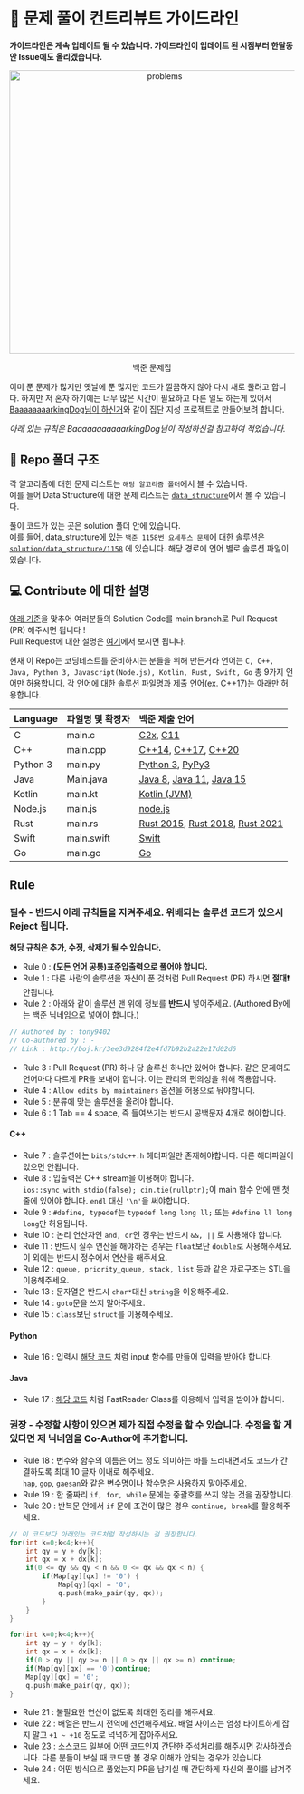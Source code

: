 # 📕 문제 풀이 컨트리뷰트 가이드라인

**가이드라인은 계속 업데이트 될 수 있습니다. 가이드라인이 업데이트 된 시점부터 한달동안 Issue에도 올리겠습니다.**

<!-- 1694 x 1588 (1.06675 : 1) -->
<p align="center">
  <img src="./assets/image/image_problems.png" alt="problems" height="500px" width="533px"/>
  <p align="center">백준 문제집</p>
</p>

이미 푼 문제가 많지만 옛날에 푼 많지만 코드가 깔끔하지 않아 다시 새로 풀려고 합니다. 하지만 저 혼자 하기에는 너무 많은 시간이 필요하고 다른 일도 하는게 있어서 [BaaaaaaaarkingDog님이 하신거](https://github.com/encrypted-def/basic-algo-lecture/blob/master/solution-request.md)와 같이 집단 지성 프로젝트로 만들어보려 합니다.  

*아래 있는 규칙은 BaaaaaaaaaaarkingDog님이 작성하신걸 참고하여 적었습니다.*

## 📁 Repo 폴더 구조

각 알고리즘에 대한 문제 리스트는 ```해당 알고리즘 폴더```에서 볼 수 있습니다.  
예를 들어 Data Structure에 대한 문제 리스트는 [```data_structure```](https://github.com/tony9402/baekjoon/tree/main/data_structure)에서 볼 수 있습니다.  

풀이 코드가 있는 곳은 solution 폴더 안에 있습니다.   
예를 들어, data_structure에 있는 ```백준 1158번 요세푸스 문제```에 대한 솔루션은 [```solution/data_structure/1158```](https://github.com/tony9402/baekjoon/tree/main/solution/data_structure/1158) 에 있습니다. 해당 경로에 언어 별로 솔루션 파일이 있습니다.


## 💻 Contribute 에 대한 설명

[아래 기준](#rule)을 맞추어 여러분들의 Solution Code를 main branch로 Pull Request (PR) 해주시면 됩니다 !  
Pull Request에 대한 설명은 [여기](https://wayhome25.github.io/git/2017/07/08/git-first-pull-request-story/)에서 보시면 됩니다.

현재 이 Repo는 코딩테스트를 준비하시는 분들을 위해 만든거라 언어는 ```C, C++, Java, Python 3, Javascript(Node.js), Kotlin, Rust, Swift, Go``` 총 9가지 언어만 허용합니다. 각 언어에 대한 솔루션 파일명과 제출 언어(ex. C++17)는 아래만 허용합니다.

| Language | 파일명 및 확장자     | 백준 제출 언어          |
| :------- | :--------------- | :------------------- |
| C        | main.c           | [C2x](https://help.acmicpc.net/language/info#language-102), [C11](https://help.acmicpc.net/language/info#language-75)  |
| C++      | main.cpp         | [C++14](https://help.acmicpc.net/language/info#language-88), [C++17](https://help.acmicpc.net/language/info#language-84), [C++20](https://help.acmicpc.net/language/info#language-95)  |
| Python 3 | main.py          | [Python 3](https://help.acmicpc.net/language/info#language-28), [PyPy3](https://help.acmicpc.net/language/info#language-73)      |
| Java     | Main.java        | [Java 8](https://help.acmicpc.net/language/info#language-3), [Java 11](https://help.acmicpc.net/language/info#language-93), [Java 15](https://help.acmicpc.net/language/info#language-107)      |
| Kotlin   | main.kt          | [Kotlin (JVM)](https://help.acmicpc.net/language/info#language-69)         |
| Node.js  | main.js          | [node.js](https://help.acmicpc.net/language/info#language-17)              |
| Rust     | main.rs          | [Rust 2015](https://help.acmicpc.net/language/info#language-44), [Rust 2018](https://help.acmicpc.net/language/info#language-94), [Rust 2021](https://help.acmicpc.net/language/info#language-113) |
| Swift    | main.swift       | [Swift](https://help.acmicpc.net/language/info#language-74)                |
| Go       | main.go          | [Go](https://help.acmicpc.net/language/info#language-12)                   |

## Rule

### 필수 - 반드시 아래 규칙들을 지켜주세요. 위배되는 솔루션 코드가 있으시 Reject 됩니다.

**해당 규칙은 추가, 수정, 삭제가 될 수 있습니다.**

- Rule 0 : **(모든 언어 공통)표준입출력으로 풀어야 합니다.**
- Rule 1 : 다른 사람의 솔루션을 자신이 푼 것처럼 Pull Request (PR) 하시면 **절대❗️** 안됩니다.
- Rule 2 : 아래와 같이 솔루션 맨 위에 정보를 **반드시** 넣어주세요. (Authored By에는 백준 닉네임으로 넣어야 합니다.)

```cpp
// Authored by : tony9402
// Co-authored by : -
// Link : http://boj.kr/3ee3d9284f2e4fd7b92b2a22e17d02d6
```

- Rule 3 : Pull Request (PR) 하나 당 솔루션 하나만 있어야 합니다. 같은 문제여도 언어마다 다르게 PR을 보내야 합니다. 이는 관리의 편의성을 위해 적용합니다.
- Rule 4 : `Allow edits by maintainers` 옵션을 허용으로 둬야합니다.
- Rule 5 : 분류에 맞는 솔루션을 올려야 합니다.
- Rule 6 : 1 Tab == 4 space, 즉 들여쓰기는 반드시 공백문자 4개로 해야합니다.  

#### C++

- Rule 7 : 솔루션에는 `bits/stdc++.h` 헤더파일만 존재해야합니다. 다른 해더파일이 있으면 안됩니다.  
- Rule 8 : 입출력은 C++ stream을 이용해야 합니다. `ios::sync_with_stdio(false); cin.tie(nullptr);`이 main 함수 안에 맨 첫줄에 있어야 합니다. `endl` 대신 `'\n'`을 써야합니다.  
- Rule 9 : `#define, typedef`는 `typedef long long ll;` 또는 `#define ll long long`만 허용됩니다.  
- Rule 10 : 논리 연산자인 `and, or`인 경우는 반드시 `&&, ||` 로 사용해야 합니다.  
- Rule 11 : 반드시 실수 연산을 해야하는 경우는 `float`보단 `double`로 사용해주세요. 이 외에는 반드시 정수에서 연산을 해주세요.
- Rule 12 : `queue, priority_queue, stack, list` 등과 같은 자료구조는 STL을 이용해주세요.
- Rule 13 : 문자열은 반드시 `char*`대신 `string`을 이용해주세요. <!--*-->
- Rule 14 : `goto`문을 쓰지 말아주세요.
- Rule 15 : `class`보단 `struct`를 이용해주세요.

#### Python

- Rule 16 : 입력시 [해당 코드](http://boj.kr/e94b3c2e8dce4332b75806ff58c2981d) 처럼 input 함수를 만들어 입력을 받아야 합니다.

#### Java

- Rule 17 : [해당 코드](http://boj.kr/474912cdad044873b6aa14e34643f7b7) 처럼 FastReader Class를 이용해서 입력을 받아야 합니다.

### 권장 - 수정할 사항이 있으면 제가 직접 수정을 할 수 있습니다. 수정을 할 게 있다면 제 닉네임을 Co-Author에 추가합니다.

- Rule 18 : 변수와 함수의 이름은 어느 정도 의미하는 바를 드러내면서도 코드가 간결하도록 최대 10 글자 이내로 해주세요.  
  `hap`, `gop`, `gaesan`와 같은 변수명이나 함수명은 사용하지 말아주세요.
- Rule 19 : 한 줄짜리 `if, for, while` 문에는 중괄호를 쓰지 않는 것을 권장합니다.
- Rule 20 : 반복문 안에서 `if` 문에 조건이 많은 경우 `continue, break`를 활용해주세요.  

```cpp
// 이 코드보다 아래있는 코드처럼 작성하시는 걸 권장합니다.
for(int k=0;k<4;k++){
    int qy = y + dy[k];
    int qx = x + dx[k];
    if(0 <= qy && qy < n && 0 <= qx && qx < n) {
        if(Map[qy][qx] != '0') {
            Map[qy][qx] = '0';
            q.push(make_pair(qy, qx));
        }
    }
}

for(int k=0;k<4;k++){
    int qy = y + dy[k];
    int qx = x + dx[k];
    if(0 > qy || qy >= n || 0 > qx || qx >= n) continue;
    if(Map[qy][qx] == '0')continue;
    Map[qy][qx] = '0';
    q.push(make_pair(qy, qx));
}
```
- Rule 21 : 불필요한 연산이 없도록 최대한 정리를 해주세요.
- Rule 22 : 배열은 반드시 전역에 선언해주세요. 배열 사이즈는 엄청 타이트하게 잡지 말고 `+1 ~ +10` 정도로 넉넉하게 잡아주세요.
- Rule 23 : 소스코드 일부에 어떤 코드인지 간단한 주석처리를 해주시면 감사하겠습니다. 다른 분들이 보실 때 코드만 볼 경우 이해가 안되는 경우가 있습니다.
- Rule 24 : 어떤 방식으로 풀었는지 PR을 남기실 때 간단하게 자신의 풀이를 남겨주세요.
